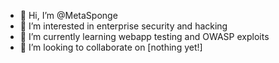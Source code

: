 - 👋 Hi, I’m @MetaSponge
- 👀 I’m interested in enterprise security and hacking
- 🌱 I’m currently learning webapp testing and OWASP exploits
- 💞️ I’m looking to collaborate on [nothing yet!]


<!---
MetaSponge/MetaSponge is a ✨ special ✨ repository because its `README.md` (this file) appears on your GitHub profile.
You can click the Preview link to take a look at your changes.
--->
